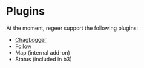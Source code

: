 Plugins
========

At the moment, regeer support the following plugins:

* [ChagLogger]()
* [Follow](http://forum.bigbrotherbot.net/downloads/?sa=view;down=52) 
* Map (internal add-on)
* Status (included in b3)

